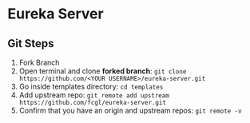 # Eureka Server

## Git Steps
1. Fork Branch
2. Open terminal and clone **forked branch**: `git clone https://github.com/<YOUR USERNAME>/eureka-server.git`
3. Go inside templates directory: `cd templates`
3. Add upstream repo: `git remote add upstream https://github.com/fcgl/eureka-server.git`
4. Confirm that you have an origin and upstream repos: `git remote -v`

